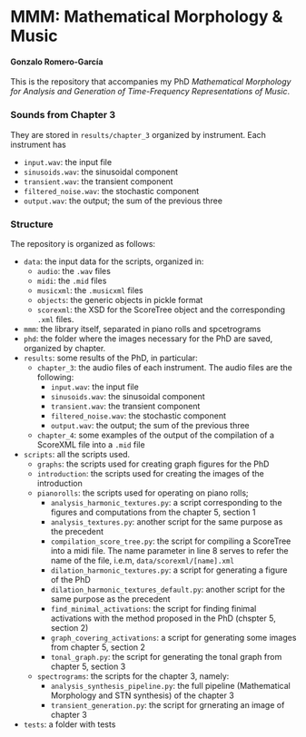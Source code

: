 # MMM: Mathematical Morphology & Music
#### Gonzalo Romero-García
This is the repository that accompanies my PhD *Mathematical Morphology for Analysis and Generation of Time-Frequency Representations of Music*.
### Sounds from Chapter 3
They are stored in `results/chapter_3` organized by instrument. Each instrument has
- `input.wav`: the input file
- `sinusoids.wav`: the sinusoidal component
- `transient.wav`: the transient component
- `filtered_noise.wav`: the stochastic component
- `output.wav`: the output; the sum of the previous three
### Structure
The repository is organized as follows:
- `data`: the input data for the scripts, organized in:
  - `audio`: the `.wav` files
  - `midi`: the `.mid` files
  - `musicxml`: the `.musicxml` files
  - `objects`: the generic objects in pickle format
  - `scorexml`: the XSD for the ScoreTree object and the corresponding `.xml` files.
- `mmm`: the library itself, separated in piano rolls and spcetrograms
- `phd`: the folder where the images necessary for the PhD are saved, organized by chapter.
- `results`: some results of the PhD, in particular:
  - `chapter_3`: the audio files of each instrument. The audio files are the following:
    - `input.wav`: the input file
    - `sinusoids.wav`: the sinusoidal component
    - `transient.wav`: the transient component
    - `filtered_noise.wav`: the stochastic component
    - `output.wav`: the output; the sum of the previous three
  - `chapter_4`: some examples of the output of the compilation of a ScoreXML file into a `.mid` file
- `scripts`: all the scripts used. 
  - `graphs`: the scripts used for creating graph figures for the PhD
  - `introduction`: the scripts used for creating the images of the introduction
  - `pianorolls`: the scripts used for operating on piano rolls;
    - `analysis_harmonic_textures.py`: a script corresponding to the figures and computations from the chapter 5, section 1
    - `analysis_textures.py`: another script for the same purpose as the precedent
    - `compilation_score_tree.py`: the script for compiling a ScoreTree into a midi file. The name parameter in line 8 serves to refer the name of the file, i.e.m,  `data/scorexml/[name].xml`
    - `dilation_harmonic_textures.py`: a script for generating a figure of the PhD
    - `dilation_harmonic_textures_default.py`: another script for the same purpose as the precedent
    - `find_minimal_activations`: the script for finding finimal activations with the method proposed in the PhD (chspter 5, section 2)
    - `graph_covering_activations`: a script for generating some images from chapter 5, section 2
    - `tonal_graph.py`: the script for generating the tonal graph from chapter 5, section 3
  - `spectrograms`: the scripts for the chapter 3, namely:
    - `analysis_synthesis_pipeline.py`: the full pipeline (Mathematical Morphology and STN synthesis) of the chapter 3
    - `transient_generation.py`: the script for grnerating an image of chapter 3
- `tests`: a folder with tests